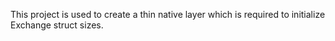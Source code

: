 This project is used to create a thin native layer which is required to initialize Exchange struct sizes.

